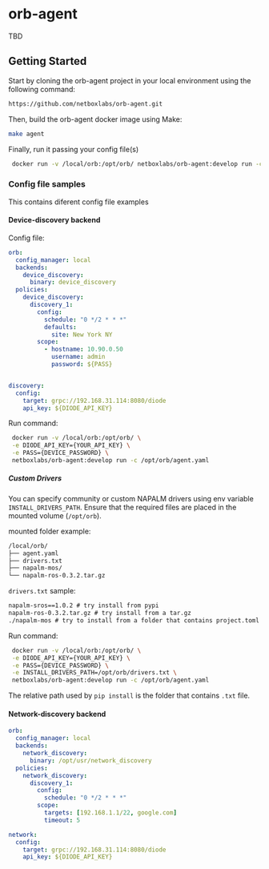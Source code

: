 # orb-agent
TBD

## Getting Started
Start by cloning the orb-agent project in your local environment using the following command:

```sh
https://github.com/netboxlabs/orb-agent.git
```

Then, build the orb-agent docker image using Make:
```sh
make agent
```

Finally, run it passing your config file(s)
```sh
 docker run -v /local/orb:/opt/orb/ netboxlabs/orb-agent:develop run -c /opt/orb/agent.yaml
```

### Config file samples
This contains diferent config file examples

#### Device-discovery backend

Config file:
```yaml
orb:
  config_manager: local
  backends:
    device_discovery:
      binary: device_discovery
  policies:
    device_discovery:
      discovery_1:
        config:
          schedule: "0 */2 * * *"
          defaults:
            site: New York NY
        scope:
          - hostname: 10.90.0.50
            username: admin
            password: ${PASS}


discovery:
  config:
    target: grpc://192.168.31.114:8080/diode
    api_key: ${DIODE_API_KEY}
```

Run command:
```sh
 docker run -v /local/orb:/opt/orb/ \
 -e DIODE_API_KEY={YOUR_API_KEY} \
 -e PASS={DEVICE_PASSWORD} \
 netboxlabs/orb-agent:develop run -c /opt/orb/agent.yaml
```

##### Custom Drivers
You can specify community or custom NAPALM drivers using env variable `INSTALL_DRIVERS_PATH`. Ensure that the required files are placed in the mounted volume (`/opt/orb`).

mounted folder example:
```sh
/local/orb/
├── agent.yaml
├── drivers.txt
├── napalm-mos/
└── napalm-ros-0.3.2.tar.gz
```

`drivers.txt` sample:
```txt
napalm-sros==1.0.2 # try install from pypi
napalm-ros-0.3.2.tar.gz # try install from a tar.gz
./napalm-mos # try to install from a folder that contains project.toml
```

Run command:
```sh
 docker run -v /local/orb:/opt/orb/ \
 -e DIODE_API_KEY={YOUR_API_KEY} \
 -e PASS={DEVICE_PASSWORD} \
 -e INSTALL_DRIVERS_PATH=/opt/orb/drivers.txt \
 netboxlabs/orb-agent:develop run -c /opt/orb/agent.yaml
```
The relative path used by `pip install` is the folder that contains `.txt` file.


#### Network-discovery backend
```yaml
orb:
  config_manager: local
  backends:
    network_discovery:
      binary: /opt/usr/network_discovery
  policies:
    network_discovery:
      discovery_1:
        config:
          schedule: "0 */2 * * *"
        scope:
          targets: [192.168.1.1/22, google.com]
          timeout: 5

network:
  config:
    target: grpc://192.168.31.114:8080/diode
    api_key: ${DIODE_API_KEY}
```

